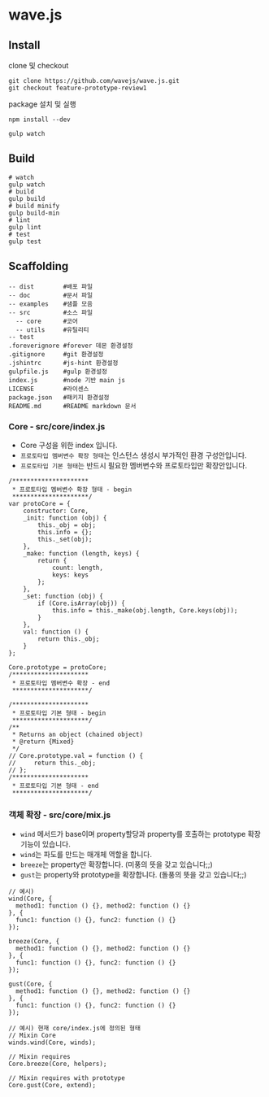 # wave.js

## Install

clone 및 checkout
```
git clone https://github.com/wavejs/wave.js.git
git checkout feature-prototype-review1
```

package 설치 및 실행
```
npm install --dev

gulp watch
```

## Build

```
# watch
gulp watch
# build
gulp build
# build minify
gulp build-min
# lint
gulp lint
# test
gulp test
```

## Scaffolding

```
-- dist        #배포 파일
-- doc         #문서 파일
-- examples    #샘플 모음
-- src         #소스 파일
  -- core      #코어
  -- utils     #유틸리티
-- test
.foreverignore #forever 데몬 환경설정
.gitignore     #git 환경설정
.jshintrc      #js-hint 환경설정
gulpfile.js    #gulp 환경설정
index.js       #node 기반 main js
LICENSE        #라이센스
package.json   #패키지 환경설정
README.md      #README markdown 문서
```

### Core - src/core/index.js
* Core 구성을 위한 index 입니다.
* `프로토타입 멤버변수 확장 형태`는 인스턴스 생성시 부가적인 환경 구성안입니다.
* `프로토타입 기본 형태`는 반드시 필요한 멤버변수와 프로토타입만 확장안입니다.
```
/*********************
 * 프로토타입 멤버변수 확장 형태 - begin
 *********************/
var protoCore = {
    constructor: Core,
    _init: function (obj) {
        this._obj = obj;
        this.info = {};
        this._set(obj);
    },
    _make: function (length, keys) {
        return {
            count: length,
            keys: keys
        };
    },
    _set: function (obj) {
        if (Core.isArray(obj)) {
            this.info = this._make(obj.length, Core.keys(obj));
        }
    },
    val: function () {
        return this._obj;
    }
};

Core.prototype = protoCore;
/*********************
 * 프로토타입 멤버변수 확장 - end
 *********************/
```

```
/*********************
 * 프로토타입 기본 형태 - begin
 *********************/
/**
 * Returns an object (chained object)
 * @return {Mixed}
 */
// Core.prototype.val = function () {
//     return this._obj;
// };
/*********************
 * 프로토타입 기본 형태 - end
 *********************/
```

### 객체 확장 - src/core/mix.js
* `wind` 메서드가 base이며 property할당과 property를 호출하는 prototype 확장기능이 있습니다.
* `wind`는 파도를 만드는 매개체 역할을 합니다.
* `breeze`는 property만 확장합니다. (미풍의 뜻을 갖고 있습니다;;)
* `gust`는 property와 prototype을 확장합니다. (돌풍의 뜻을 갖고 있습니다;;)
```
// 예시)
wind(Core, {
  method1: function () {}, method2: function () {}
}, {
  func1: function () {}, func2: function () {}
});

breeze(Core, {
  method1: function () {}, method2: function () {}
}, {
  func1: function () {}, func2: function () {}
});

gust(Core, {
  method1: function () {}, method2: function () {}
}, {
  func1: function () {}, func2: function () {}
});

// 예시) 현재 core/index.js에 정의된 형태
// Mixin Core
winds.wind(Core, winds);

// Mixin requires
Core.breeze(Core, helpers);

// Mixin requires with prototype
Core.gust(Core, extend);
```
